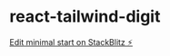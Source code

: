 # react-tailwind-digit

[Edit minimal start on StackBlitz ⚡️](https://stackblitz.com/edit/github-ns6ez4-oqbhxp)
